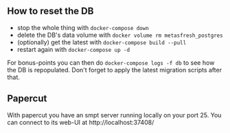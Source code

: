 ## How to reset the DB

* stop the whole thing with `docker-compose down`
* delete the DB's data volume with `docker volume rm metasfresh_postgres`
* (optionally) get the latest with `docker-compose build --pull`
* restart again with `docker-compose up -d`

For bonus-points you can then do `docker-compose logs -f db` to see how the DB is repopulated.
Don't forget to apply the latest migration scripts after that.

## Papercut

With papercut you have an smpt server running locally on your port 25.
You can connect to its web-UI at http://localhost:37408/
